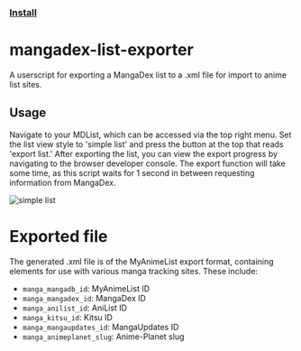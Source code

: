 ### [Install](https://raw.githubusercontent.com/MarvNC/mangadex-list-exporter/master/mangadex-list-exporter.user.js)
# mangadex-list-exporter
 A userscript for exporting a MangaDex list to a .xml file for import to anime list sites.
 
 ## Usage
 Navigate to your MDList, which can be accessed via the top right menu. Set the list view style to 'simple list' and press the button at the top that reads 'export list.' After exporting the list, you can view the export progress by navigating to the browser developer console. The export function will take some time, as this script waits for 1 second in between requesting information from MangaDex.

 ![simple list](https://i.fiery.me/s5rzu.png)
 
# Exported file
 The generated .xml file is of the MyAnimeList export format, containing elements for use with various manga tracking sites. These include:
- `manga_mangadb_id`: MyAnimeList ID
- `manga_mangadex_id`: MangaDex ID
- `manga_anilist_id`: AniList ID
- `manga_kitsu_id`: Kitsu ID
- `manga_mangaupdates_id`: MangaUpdates ID
- `manga_animeplanet_slug`: Anime-Planet slug
